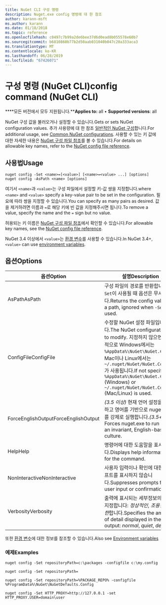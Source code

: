 ```yaml
---
title: NuGet CLI 구성 명령
description: Nuget.exe config 명령에 대 한 참조
author: karann-msft
ms.author: karann
ms.date: 01/18/2018
ms.topic: reference
ms.openlocfilehash: c0497c7b99a2de6bee37d6d0ead8b055578e60b7
ms.sourcegitcommit: b6810860b77b2d50aab031040b047c20a333aca3
ms.translationtype: MT
ms.contentlocale: ko-KR
ms.lasthandoff: 06/28/2019
ms.locfileid: "67426071"
---
```

# <a name="config-command-nuget-cli"></a><span data-ttu-id="f412c-103">구성 명령 (NuGet CLI)</span><span class="sxs-lookup"><span data-stu-id="f412c-103">config command (NuGet CLI)</span></span>

<span data-ttu-id="f412c-104">\*\*\*\*모든 버전에서 모두 지원됩니다.\*\*</span><span class="sxs-lookup"><span data-stu-id="f412c-104">**Applies to:** all &bullet; **Supported versions**: all</span></span>

<span data-ttu-id="f412c-105">NuGet 구성 값을 불러오거나 설정할 수 있습니다.</span><span class="sxs-lookup"><span data-stu-id="f412c-105">Gets or sets NuGet configuration values.</span></span> <span data-ttu-id="f412c-106">추가 사용량에 대 한 참조 [일반적인 NuGet 구성](../consume-packages/configuring-nuget-behavior.md)합니다.</span><span class="sxs-lookup"><span data-stu-id="f412c-106">For additional usage, see [Common NuGet configurations](../consume-packages/configuring-nuget-behavior.md).</span></span> <span data-ttu-id="f412c-107">사용할 수 있는 키 값에 대한 자세한 내용은 [NuGet 구성 파일 참조](../reference/nuget-config-file.md)를 볼 수 있습니다.</span><span class="sxs-lookup"><span data-stu-id="f412c-107">For details on allowable key names, refer to the [NuGet config file reference](../reference/nuget-config-file.md).</span></span>

## <a name="usage"></a><span data-ttu-id="f412c-108">사용법</span><span class="sxs-lookup"><span data-stu-id="f412c-108">Usage</span></span>

```cli
nuget config -Set <name>=[<value>] [<name>=<value> ...] [options]
nuget config -AsPath <name> [options]
```

<span data-ttu-id="f412c-109">여기서 `<name>`과 `<value>`는 구성 파일에서 설정할 키-값 쌍을 지정합니다.</span><span class="sxs-lookup"><span data-stu-id="f412c-109">where `<name>` and `<value>` specify a key-value pair to be set in the configuration.</span></span> <span data-ttu-id="f412c-110">필요에 따라 쌍을 지정할 수 있습니다.</span><span class="sxs-lookup"><span data-stu-id="f412c-110">You can specify as many pairs as desired.</span></span> <span data-ttu-id="f412c-111">값을 제거하려면 이름과 `=`로 해당 키에 빈 값을 지정해주시면 됩니다.</span><span class="sxs-lookup"><span data-stu-id="f412c-111">To remove a value, specify the name and the `=` sign but no value.</span></span>

<span data-ttu-id="f412c-112">허용되는 키 이름은 [NuGet 구성 파일 참조](../reference/nuget-config-file.md)에서 확인할 수 있습니다.</span><span class="sxs-lookup"><span data-stu-id="f412c-112">For allowable key names, see the [NuGet config file reference](../reference/nuget-config-file.md).</span></span>

<span data-ttu-id="f412c-113">NuGet 3.4 이상에서 `<value>`는 [환경 변수](cli-ref-environment-variables.md)를 사용할 수 있습니다.</span><span class="sxs-lookup"><span data-stu-id="f412c-113">In NuGet 3.4+, `<value>` can use [environment variables](cli-ref-environment-variables.md).</span></span>

## <a name="options"></a><span data-ttu-id="f412c-114">옵션</span><span class="sxs-lookup"><span data-stu-id="f412c-114">Options</span></span>

| <span data-ttu-id="f412c-115">옵션</span><span class="sxs-lookup"><span data-stu-id="f412c-115">Option</span></span> | <span data-ttu-id="f412c-116">설명</span><span class="sxs-lookup"><span data-stu-id="f412c-116">Description</span></span> |
| --- | --- |
| <span data-ttu-id="f412c-117">AsPath</span><span class="sxs-lookup"><span data-stu-id="f412c-117">AsPath</span></span> | <span data-ttu-id="f412c-118">구성 파일의 경로를 반환합니다. `-Set`이 사용될 때 옵션은 무시됩니다.</span><span class="sxs-lookup"><span data-stu-id="f412c-118">Returns the config value as a path, ignored when `-Set` is used.</span></span> |
| <span data-ttu-id="f412c-119">ConfigFile</span><span class="sxs-lookup"><span data-stu-id="f412c-119">ConfigFile</span></span> | <span data-ttu-id="f412c-120">수정할 NuGet 설정 파일입니다.</span><span class="sxs-lookup"><span data-stu-id="f412c-120">The NuGet configuration file to modify.</span></span> <span data-ttu-id="f412c-121">지정하지 않으면 기본적으로 Windows에서는 `%AppData%\NuGet\NuGet.Config`, Mac이나 Linux에서는 `~/.nuget/NuGet/NuGet.Config`가 사용됩니다.</span><span class="sxs-lookup"><span data-stu-id="f412c-121">If not specified, `%AppData%\NuGet\NuGet.Config` (Windows) or `~/.nuget/NuGet/NuGet.Config` (Mac/Linux) is used.</span></span>|
| <span data-ttu-id="f412c-122">ForceEnglishOutput</span><span class="sxs-lookup"><span data-stu-id="f412c-122">ForceEnglishOutput</span></span> | <span data-ttu-id="f412c-123">*(3.5 이상)*  현재 언어 설정을 무시하고 영어를 기반으로 nuget.exe를 강제로 실행합니다.</span><span class="sxs-lookup"><span data-stu-id="f412c-123">*(3.5+)* Forces nuget.exe to run using an invariant, English-based culture.</span></span> |
| <span data-ttu-id="f412c-124">Help</span><span class="sxs-lookup"><span data-stu-id="f412c-124">Help</span></span> | <span data-ttu-id="f412c-125">명령어에 대한 도움말을 표시합니다.</span><span class="sxs-lookup"><span data-stu-id="f412c-125">Displays help information for the command.</span></span> |
| <span data-ttu-id="f412c-126">NonInteractive</span><span class="sxs-lookup"><span data-stu-id="f412c-126">NonInteractive</span></span> | <span data-ttu-id="f412c-127">사용자 입력이나 확인에 대한 프롬프트를 표시하지 않습니다.</span><span class="sxs-lookup"><span data-stu-id="f412c-127">Suppresses prompts for user input or confirmations.</span></span> |
| <span data-ttu-id="f412c-128">Verbosity</span><span class="sxs-lookup"><span data-stu-id="f412c-128">Verbosity</span></span> | <span data-ttu-id="f412c-129">출력에 표시되는 세부정보의 양을 지정합니다: *정상적인*, *조용한*, *자세한*합니다.</span><span class="sxs-lookup"><span data-stu-id="f412c-129">Specifies the amount of detail displayed in the output: *normal*, *quiet*, *detailed*.</span></span> |

<span data-ttu-id="f412c-130">또한 [환경 변수](cli-ref-environment-variables.md)에 대한 정보를 참조할 수 있습니다.</span><span class="sxs-lookup"><span data-stu-id="f412c-130">Also see [Environment variables](cli-ref-environment-variables.md)</span></span>

### <a name="examples"></a><span data-ttu-id="f412c-131">예제</span><span class="sxs-lookup"><span data-stu-id="f412c-131">Examples</span></span>

```cli
nuget config -Set repositoryPath=c:\packages -configfile c:\my.config

nuget config -Set repositoryPath=

nuget config -Set repositoryPath=%PACKAGE_REPO% -configfile %ProgramData%\NuGet\NuGetDefaults.Config

nuget config -Set HTTP_PROXY=http://127.0.0.1 -set HTTP_PROXY.USER=domain\user
```
